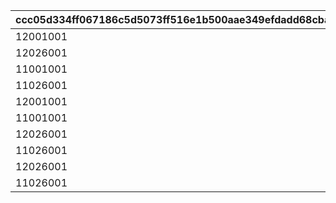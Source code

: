 |ccc05d334ff067186c5d5073ff516e1b500aae349efdadd68cbafe298eb018b5|5bbee97df8bdbded917d2e0827306a906378cb8f328b71177a3c220dfa0a2185|7cb4bc38d07512ecc728b83315bcb839480e52c8acd114b93a040186d95136f7|
| --- | --- | --- |
|12001001|12025003|1|
|12026001|12053003|2|
|11001001|11025014|3|
|11026001|11057014|4|
|12001001|12053003|5|
|11001001|11057014|6|
|12026001|12055003|7|
|11026001|11059014|8|
|12026001|12056003|9|
|11026001|11060014|10|